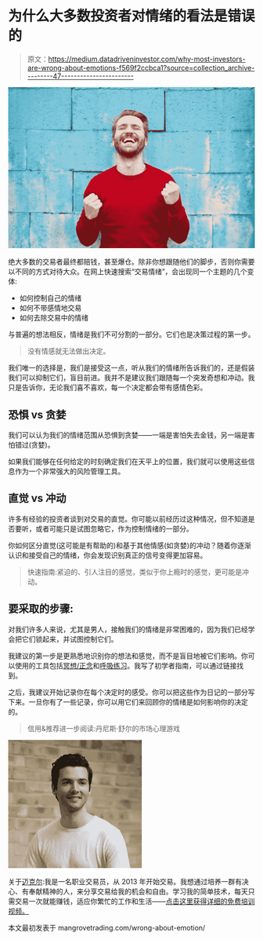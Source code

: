 # 为什么大多数投资者对情绪的看法是错误的

> 原文：<https://medium.datadriveninvestor.com/why-most-investors-are-wrong-about-emotions-f569f2ccbca1?source=collection_archive---------47----------------------->

![](img/008266b86f3081134aad7153b93c6db1.png)

绝大多数的交易者最终都赔钱，甚至爆仓。除非你想跟随他们的脚步，否则你需要以不同的方式对待大众。在网上快速搜索“交易情绪”，会出现同一个主题的几个变体:

*   如何控制自己的情绪
*   如何不带感情地交易
*   如何去除交易中的情绪

与普遍的想法相反，情绪是我们不可分割的一部分。它们也是决策过程的第一步。

> 没有情感就无法做出决定。

我们唯一的选择是，我们是接受这一点，听从我们的情绪所告诉我们的，还是假装我们可以抑制它们，盲目前进。我并不是建议我们跟随每一个突发奇想和冲动。我只是告诉你，无论我们喜不喜欢，每一个决定都会带有感情色彩。

## 恐惧 vs 贪婪

我们可以认为我们的情绪范围从恐惧到贪婪——一端是害怕失去金钱，另一端是害怕错过(贪婪)。

如果我们能够在任何给定的时刻确定我们在天平上的位置，我们就可以使用这些信息作为一个非常强大的风险管理工具。

## 直觉 vs 冲动

许多有经验的投资者谈到对交易的直觉。你可能以前经历过这种情况，但不知道是否要听，或者可能只是试图忽略它，作为控制情绪的一部分。

你如何区分直觉(这可能是有帮助的)和基于其他情感(如贪婪)的冲动？随着你逐渐认识和接受自己的情绪，你会发现识别真正的信号变得更加容易。

> 快速指南:紧迫的、引人注目的感觉，类似于你上瘾时的感觉，更可能是冲动。

## 要采取的步骤:

对我们许多人来说，尤其是男人，接触我们的情绪是非常困难的，因为我们已经学会把它们锁起来，并试图控制它们。

我建议的第一步是更熟悉地识别你的想法和感觉，而不是盲目地被它们影响。你可以使用的工具包括[冥想/正念](https://mangrovetrading.com/meditation/)和[呼吸练习](https://mangrovetrading.com/dont-place-another-trade/)。我写了初学者指南，可以通过链接找到。

之后，我建议开始记录你在每个决定时的感受。你可以把这些作为日记的一部分写下来。一旦你有了一些记录，你可以用它们来回顾你的情绪是如何影响你的决定的。

> 信用&推荐进一步阅读:丹尼斯·舒尔的市场心理游戏

![](img/3f35f037a0c55c28f14478c44dc61190.png)

关于[迈克尔](http://mangrovetrading.com):我是一名职业交易员，从 2013 年开始交易。我想通过培养一群有决心、有奉献精神的人，来分享交易给我的机会和自由。学习我的简单技术，每天只需交易一次就能赚钱，适应你繁忙的工作和生活——[点击这里获得详细的免费培训视频。](http://mangrovetrading.com/training)

本文最初发表于 mangrovetrading.com/wrong-about-emotion/